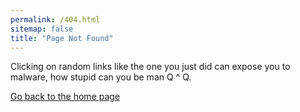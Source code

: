 ```yaml
---
permalink: /404.html
sitemap: false
title: "Page Not Found"
---
```


Clicking on random links like the one you just did can expose you to malware, how stupid can you be man Q ^ Q.

[Go back to the home page](/)
